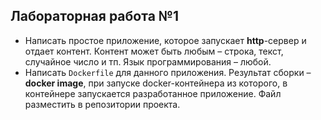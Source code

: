 ## Лабораторная работа №1
* Написать простое приложение, которое запускает **http**-сервер и отдает контент. Контент может быть любым – строка, текст, случайное число и тп. Язык программирования – любой.
* Написать `Dockerfile` для данного приложения. Результат сборки – **docker image**, при запуске docker-контейнера из которого, в контейнере запускается разработанное приложение. Файл разместить в репозитории проекта.
